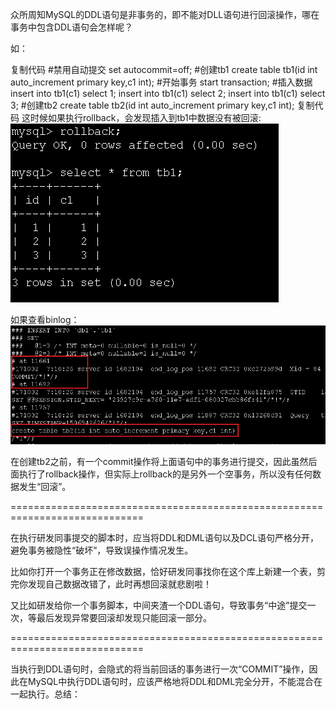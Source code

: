 众所周知MySQL的DDL语句是非事务的，即不能对DLL语句进行回滚操作，哪在事务中包含DDL语句会怎样呢？

如：

复制代码
#禁用自动提交
set autocommit=off;
#创建tb1
create table tb1(id int auto_increment primary key,c1 int);
#开始事务
start transaction;
#插入数据
insert into tb1(c1) select 1;
insert into tb1(c1) select 2;
insert into tb1(c1) select 3;
#创建tb2
create table tb2(id int auto_increment primary key,c1 int);
复制代码
这时候如果执行rollback，会发现插入到tb1中数据没有被回滚:
![avatar](./img/sql-rollback-after-create-table-tb2.png)

如果查看binlog：
![avatar](./img/binlog-insert-table-tb1.png)


在创建tb2之前，有一个commit操作将上面语句中的事务进行提交，因此虽然后面执行了rollback操作，但实际上rollback的是另外一个空事务，所以没有任何数据发生“回滚”。

=============================================================================

在执行研发同事提交的脚本时，应当将DDL和DML语句以及DCL语句严格分开，避免事务被隐性“破坏”，导致误操作情况发生。

比如你打开一个事务正在修改数据，恰好研发同事找你在这个库上新建一个表，剪完你发现自己数据改错了，此时再想回滚就悲剧啦！

又比如研发给你一个事务脚本，中间夹渣一个DDL语句，导致事务“中途”提交一次，等最后发现异常要回滚却发现只能回滚一部分。

=============================================================================

当执行到DDL语句时，会隐式的将当前回话的事务进行一次“COMMIT”操作，因此在MySQL中执行DDL语句时，应该严格地将DDL和DML完全分开，不能混合在一起执行。总结：